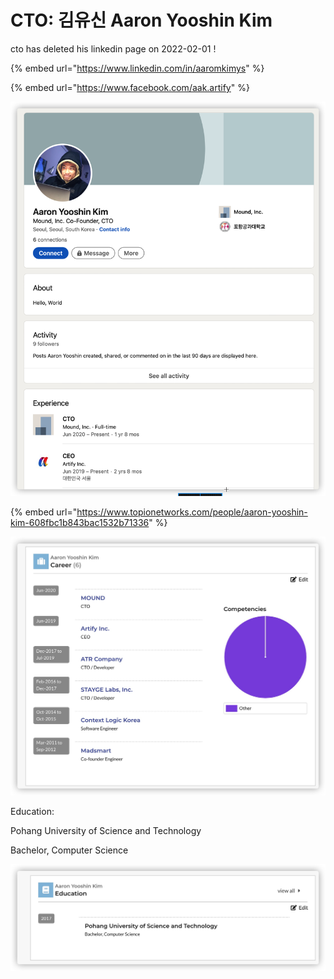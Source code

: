 # CTO: 김유신  Aaron Yooshin Kim

cto has deleted his linkedin page on 2022-02-01  !

{% embed url="https://www.linkedin.com/in/aaromkimys" %}

{% embed url="https://www.facebook.com/aak.artify" %}

![](../../.gitbook/assets/ctolinkedin.PNG)

{% embed url="https://www.topionetworks.com/people/aaron-yooshin-kim-608fbc1b843bac1532b71336" %}

![](<../../.gitbook/assets/iShot2022-02-06 15.28.01 (1).jpg>)

Education:&#x20;

Pohang University of Science and Technology

Bachelor, Computer Science

![](<../../.gitbook/assets/iShot2022-02-07 14.46.02.jpg>)
